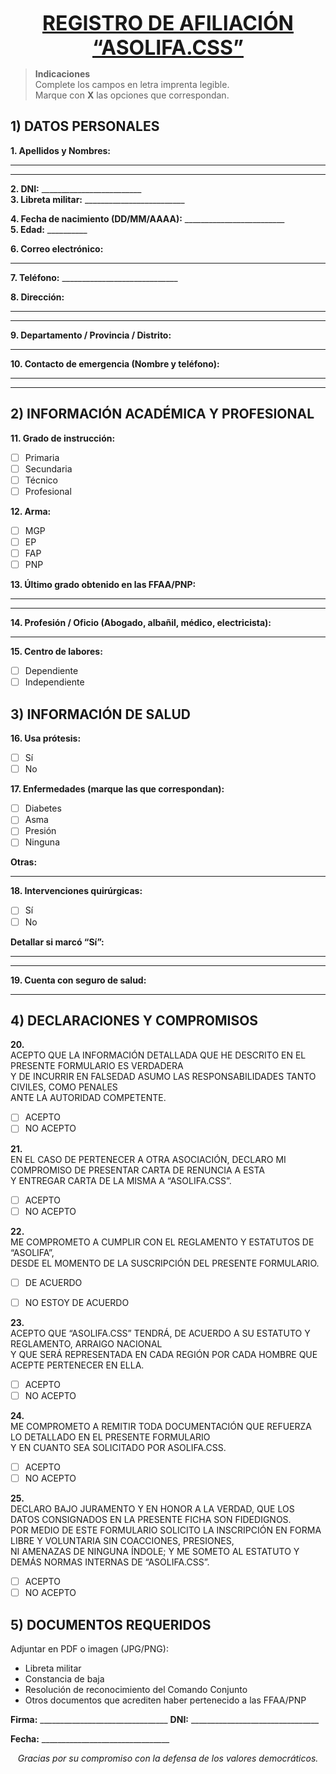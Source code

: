 <p align="center">
  <strong style="font-size:32px;"><u>REGISTRO DE AFILIACIÓN “ASOLIFA.CSS”</u></strong><br/>
</p>

> **Indicaciones**  
> Complete los campos en letra imprenta legible.  
> Marque con **X** las opciones que correspondan.  

## 1) DATOS PERSONALES

**1. Apellidos y Nombres:**  
______________________________________________________________________________  
______________________________________________________________________________  

**2. DNI:** _________________________  
**3. Libreta militar:** _________________________  

**4. Fecha de nacimiento (DD/MM/AAAA):** _________________________  
**5. Edad:** __________  

**6. Correo electrónico:**  
______________________________________________________________________________  

**7. Teléfono:** _____________________________  

**8. Dirección:**  
______________________________________________________________________________  
______________________________________________________________________________  

**9. Departamento / Provincia / Distrito:**  
______________________________________________________________________________  

**10. Contacto de emergencia (Nombre y teléfono):**  
______________________________________________________________________________  
______________________________________________________________________________  

<div style="page-break-after: always;"></div>

## 2) INFORMACIÓN ACADÉMICA Y PROFESIONAL

**11. Grado de instrucción:**  
- [ ] Primaria  
- [ ] Secundaria  
- [ ] Técnico  
- [ ] Profesional  

**12. Arma:**  
- [ ] MGP  
- [ ] EP  
- [ ] FAP  
- [ ] PNP  

**13. Último grado obtenido en las FFAA/PNP:**  
______________________________________________________________________________  
______________________________________________________________________________  

**14. Profesión / Oficio (Abogado, albañil, médico, electricista):**  
______________________________________________________________________________  

**15. Centro de labores:**  
- [ ] Dependiente  
- [ ] Independiente  

## 3) INFORMACIÓN DE SALUD

**16. Usa prótesis:**  
- [ ] Sí  
- [ ] No  

<div style="page-break-after: always;"></div>

**17. Enfermedades (marque las que correspondan):**  
- [ ] Diabetes  
- [ ] Asma  
- [ ] Presión  
- [ ] Ninguna  

**Otras:**  
______________________________________________________________________________  

**18. Intervenciones quirúrgicas:**  
- [ ] Sí  
- [ ] No  

**Detallar si marcó “Sí”:**  
______________________________________________________________________________  
______________________________________________________________________________  

**19. Cuenta con seguro de salud:**  
______________________________________________________________________________  

## 4) DECLARACIONES Y COMPROMISOS

**20.**  
ACEPTO QUE LA INFORMACIÓN DETALLADA QUE HE DESCRITO EN EL PRESENTE FORMULARIO ES VERDADERA  
Y DE INCURRIR EN FALSEDAD ASUMO LAS RESPONSABILIDADES TANTO CIVILES, COMO PENALES  
ANTE LA AUTORIDAD COMPETENTE.  

- [ ] ACEPTO  
- [ ] NO ACEPTO  

**21.**  
EN EL CASO DE PERTENECER A OTRA ASOCIACIÓN, DECLARO MI COMPROMISO DE PRESENTAR CARTA DE RENUNCIA A ESTA  
Y ENTREGAR CARTA DE LA MISMA A “ASOLIFA.CSS”.  

- [ ] ACEPTO  
- [ ] NO ACEPTO  

<div style="page-break-after: always;"></div>

**22.**  
ME COMPROMETO A CUMPLIR CON EL REGLAMENTO Y ESTATUTOS DE “ASOLIFA”,  
DESDE EL MOMENTO DE LA SUSCRIPCIÓN DEL PRESENTE FORMULARIO.  

- [ ] DE ACUERDO  
- [ ] NO ESTOY DE ACUERDO  


**23.**  
ACEPTO QUE “ASOLIFA.CSS” TENDRÁ, DE ACUERDO A SU ESTATUTO Y REGLAMENTO, ARRAIGO NACIONAL  
Y QUE SERÁ REPRESENTADA EN CADA REGIÓN POR CADA HOMBRE QUE ACEPTE PERTENECER EN ELLA.  

- [ ] ACEPTO  
- [ ] NO ACEPTO  

**24.**  
ME COMPROMETO A REMITIR TODA DOCUMENTACIÓN QUE REFUERZA LO DETALLADO EN EL PRESENTE FORMULARIO  
Y EN CUANTO SEA SOLICITADO POR ASOLIFA.CSS.  

- [ ] ACEPTO  
- [ ] NO ACEPTO  

**25.**  
DECLARO BAJO JURAMENTO Y EN HONOR A LA VERDAD, QUE LOS DATOS CONSIGNADOS EN LA PRESENTE FICHA SON FIDEDIGNOS.  
POR MEDIO DE ESTE FORMULARIO SOLICITO LA INSCRIPCIÓN EN FORMA LIBRE Y VOLUNTARIA SIN COACCIONES, PRESIONES,  
NI AMENAZAS DE NINGUNA ÍNDOLE; Y ME SOMETO AL ESTATUTO Y DEMÁS NORMAS INTERNAS DE “ASOLIFA.CSS”.  

- [ ] ACEPTO  
- [ ] NO ACEPTO  

## 5) DOCUMENTOS REQUERIDOS

Adjuntar en PDF o imagen (JPG/PNG):  
- Libreta militar  
- Constancia de baja  
- Resolución de reconocimiento del Comando Conjunto  
- Otros documentos que acrediten haber pertenecido a las FFAA/PNP  


**Firma:** ________________________________    **DNI:** ________________________________  

**Fecha:** ________________________________

<p align="center"><em>Gracias por su compromiso con la defensa de los valores democráticos.</em></p>

